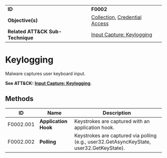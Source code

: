 |||
|---------|------------------------|
|**ID**|**F0002**|
|**Objective(s)**|[Collection](https://github.com/MBCProject/mbc-beta/tree/master/collection), [Credential Access](https://github.com/MBCProject/mbc-beta/tree/master/credential-access)|
|**Related ATT&CK Sub-Technique**|[Input Capture: Keylogging](https://attack.mitre.org/techniques/T1056/001)|

Keylogging
==========
Malware captures user keyboard input.

**See ATT&CK:** [**Input Capture: Keylogging**](https://attack.mitre.org/techniques/T1056/001).

Methods
-------
|ID|Name|Description|
|-----------------------------|--------|-----------------------------|
|F0002.001|**Application Hook**|Keystrokes are captured with an application hook.|
|F0002.002|**Polling**|Keystrokes are captured via polling (e.g., user32.GetAsyncKeyState, user32.GetKeyState).|
